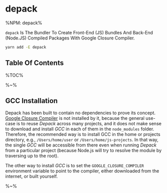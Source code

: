 # depack

%NPM: depack%

`depack` Is The Bundler To Create Front-End (JS) Bundles And Back-End (Node.JS) Compiled Packages With Google Closure Compiler.

<!-- It will also transpile JSX syntax without using any transpilers. -->

```sh
yarn add -E depack
```

## Table Of Contents

%TOC%

%~%

## GCC Installation

Depack has been built to contain no dependencies to prove its concept. [Google Closure Compiler](https://github.com/google/closure-compiler) is not installed by it, because the general use-case is to reuse _Depack_ across many projects, and it does not make sense to download and install _GCC_ in each of them in the `node_modules` folder. Therefore, the recommended way is to install GCC in the home or projects directory, e.g., `/Users/home/user` or `/Users/home/js-projects`. In that way, the single _GCC_ will be accessible from there even when running _Depack_ from a particular project (because Node.js will try to resolve the module by traversing up to the root).

The other way to install _GCC_ is to set the `GOOGLE_CLOSURE_COMPILER` environment variable to point to the compiler, either downloaded from the internet, or built yourself.

%~%